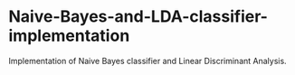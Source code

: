 # Naive-Bayes-and-LDA-classifier-implementation
Implementation of Naive Bayes classifier and Linear Discriminant Analysis.
